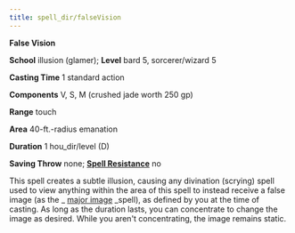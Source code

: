 ```yaml
---
title: spell_dir/falseVision
---
```

 **False Vision**

**School** illusion (glamer); **Level** bard 5, sorcerer/wizard 5

**Casting Time** 1 standard action

**Components** V, S, M (crushed jade worth 250 gp)

**Range** touch

**Area** 40-ft.-radius emanation

**Duration** 1 hou_dir/level (D)

**Saving Throw** none; **[Spell Resistance](../glossary#_spell-resistance)** no

This spell creates a subtle illusion, causing any divination (scrying) spell used to view anything within the area of this spell to instead receive a false image (as the _ [major image](majorImage#_major-image) _spell), as defined by you at the time of casting. As long as the duration lasts, you can concentrate to change the image as desired. While you aren't concentrating, the image remains static.

